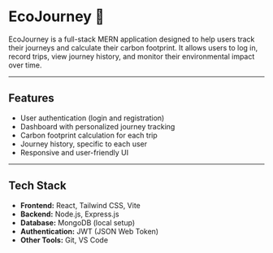 # EcoJourney 🌿

EcoJourney is a full-stack MERN application designed to help users track their journeys and calculate their carbon footprint. It allows users to log in, record trips, view journey history, and monitor their environmental impact over time.

---
## Features
- User authentication (login and registration)
- Dashboard with personalized journey tracking
- Carbon footprint calculation for each trip
- Journey history, specific to each user
- Responsive and user-friendly UI
---

## Tech Stack
- **Frontend:** React, Tailwind CSS, Vite
- **Backend:** Node.js, Express.js
- **Database:** MongoDB (local setup)
- **Authentication:** JWT (JSON Web Token)
- **Other Tools:** Git, VS Code
